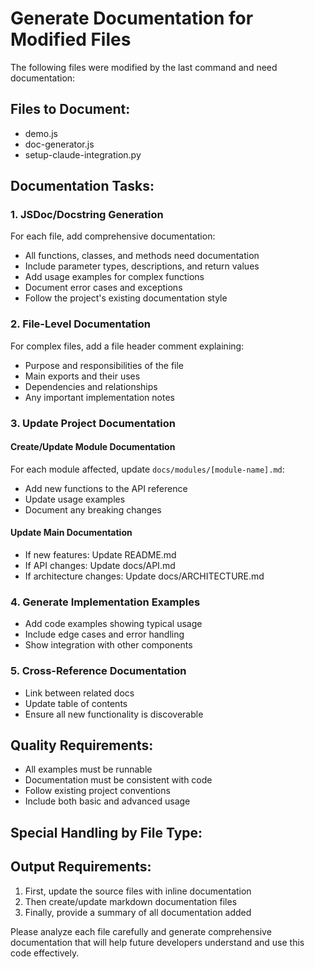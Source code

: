 # Generate Documentation for Modified Files

The following files were modified by the last command and need documentation:

## Files to Document:
- demo.js
- doc-generator.js
- setup-claude-integration.py

## Documentation Tasks:

### 1. JSDoc/Docstring Generation
For each file, add comprehensive documentation:
- All functions, classes, and methods need documentation
- Include parameter types, descriptions, and return values
- Add usage examples for complex functions
- Document error cases and exceptions
- Follow the project's existing documentation style

### 2. File-Level Documentation
For complex files, add a file header comment explaining:
- Purpose and responsibilities of the file
- Main exports and their uses
- Dependencies and relationships
- Any important implementation notes

### 3. Update Project Documentation

#### Create/Update Module Documentation
For each module affected, update `docs/modules/[module-name].md`:
- Add new functions to the API reference
- Update usage examples
- Document any breaking changes

#### Update Main Documentation
- If new features: Update README.md
- If API changes: Update docs/API.md
- If architecture changes: Update docs/ARCHITECTURE.md

### 4. Generate Implementation Examples
- Add code examples showing typical usage
- Include edge cases and error handling
- Show integration with other components

### 5. Cross-Reference Documentation
- Link between related docs
- Update table of contents
- Ensure all new functionality is discoverable

## Quality Requirements:
- All examples must be runnable
- Documentation must be consistent with code
- Follow existing project conventions
- Include both basic and advanced usage

## Special Handling by File Type:

## Output Requirements:
1. First, update the source files with inline documentation
2. Then create/update markdown documentation files
3. Finally, provide a summary of all documentation added

Please analyze each file carefully and generate comprehensive documentation that will help future developers understand and use this code effectively.
